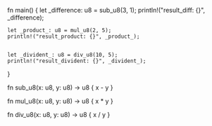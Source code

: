 fn main() {
let \_difference: u8 = sub_u8(3, 1);
println!("result_diff: {}", \_difference);

    let _product_: u8 = mul_u8(2, 5);
    println!("result_product: {}", _product_);


    let _divident_: u8 = div_u8(10, 5);
    println!("result_divident: {}", _divident_);

}

fn sub_u8(x: u8, y: u8) -> u8 {
x - y
}

fn mul_u8(x: u8, y: u8) -> u8 {
x \* y
}

fn div_u8(x: u8, y: u8) -> u8 {
x / y
}
